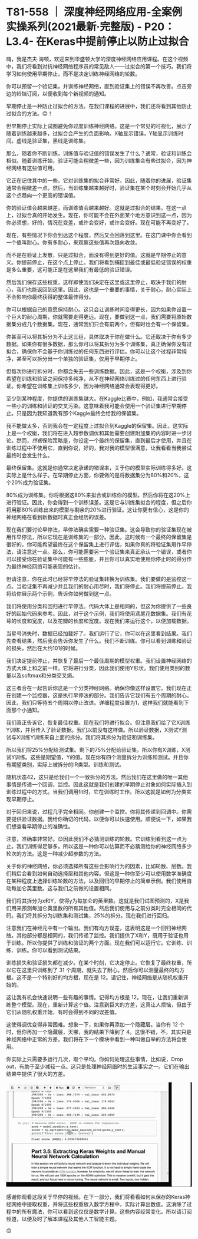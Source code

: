 # T81-558 ｜ 深度神经网络应用-全案例实操系列(2021最新·完整版) - P20：L3.4- 在Keras中提前停止以防止过拟合 

嗨，我是杰夫·海顿，欢迎来到华盛顿大学的深度神经网络应用课程。在这个视频中，我们将看到对抗神经网络程序员的常见敌人——过拟合的第一个技巧。我们将学习如何使用早期停止，而不是决定训练神经网络的轮数。

你可以预留一个验证集，并训练神经网络，直到验证集上的错误不再改善。点击旁边的铃铛订阅，以便收到每个新视频的通知。

早期停止是一种防止过拟合的方法。在我们课程的进展中，我们还将看到其他防止过拟合的方法。😊！[](img/4c43fcf66b6cd3d24858fb5574a8cd57_1.png)

但早期停止实际上试图避免你过度训练神经网络。这是一个常见的可视化，展示了随着训练越来越多，过拟合会产生的负面影响。X轴显示错误，Y轴显示训练时间。虚线是验证集，黑线是训练集。

那么，随着你不断训练，训练值与验证值的错误发生了什么？通常，验证和训练会相似。随着训练开始，验证可能会稍微差一些，因为训练集会有些过拟合，因为神经网络有这些值可用。

它正在记住其中的一些。它对训练集的拟合非常好。因此，随着你的进展，验证集通常会稍微差一点。然后，当训练集越来越好时，验证集在某个时刻会开始几乎从这个点趋向一个更高的错误值。

你的验证值会越来越差，而训练值会越来越好。这就是过拟合的结果。在这一点上，过拟合真的开始发生。现在，你可能不会在外面某个地方意识到这一点，因为你必须想，好的，情况在变差，或许会变好，或许会变好。现在可能不再变好了。

现在，有些情况下你会到达这个程度，然后又会回落到这里。在这门课中你会看到一个值叫耐心。你有多耐心，来观察这些值再次趋向收敛。

而不是在验证上发散，只是过拟合，而没有得到更好的值。这就是早期停止的意义。你提前停止，在这个点上停止。我们将看到捕捉到最佳或最低验证错误的权重是多么重要，这可能正是在这里我们有最低的验证错误。

然后我们保存这些权重，这样即使我们决定在这里或这里停止，取决于我们的耐心，我们也能返回到这里。因此，这也是一个重要的事情，关于耐心。耐心实际上不会影响你最终获得的整体最佳得分。

你可以根据自己的意愿保持耐心。这只会让训练时间变得更长，因为如果你设置一个巨大的耐心周期，你就需要走得更远。现在，要做到这一点，我们需要将原始数据集分成几个数据集。现在，通常我们只会有前两个，但有时也会有一个保留集。

你甚至可以将其拆分为不止这三组，具体取决于你在做什么。它还取决于你有多少数据。如果你有很多数据，那么你可以将其拆分为多个训练集，真正确保你没有过拟合，确保你不会基于你训练过的任何东西进行评估。你可以让这个过程非常纯净，甚至可以拆分出一个单独的验证集，仅用于早期停止。

但每次你进行拆分时，你都会失去一些训练数据。因此，这是一个权衡，涉及到你希望在训练和验证之间保持多纯净，从不在神经网络训练过的任何东西上进行验证。你希望在训练集上训练多少，因为神经网络通常会表现得更好。

至少到某种程度，你提供的训练集越大。在Kaggle比赛中，例如，我通常会接受一些小的训练和验证的交叉污染。这意味着我可能会使用一个验证集进行早期停止。只是因为我知道我有那个Kaggle最终会给我的保留集。

我不能做太多，否则我会在一定程度上过拟合到Kaggle的保留集。因此，这实际上是一个权衡，我们将在进入超参数调优和其他需要创建附加集的内容时进一步讨论。然而，*终极*保险策略是，你设定一个最终的保留集，直到最后才使用，并且在训练过程中不使用它，直到你说，好的，我对我的模型很满意，让我看看当我尝试最终时会发生什么。

最终保留集。这就是你通常决定承诺的错误率，关于你的模型实际训练得多好。这实际上是什么样子。在早期停止方面，你要做的是将数据集分为80%和20%，这个20%成为验证集。

80%成为训练集。你将根据这80%来拟合或训练你的模型。然后你将在这20%上进行验证。因此，你会得到一个训练误差。这是它与训练集拟合的程度，但之后你将用那80%训练出来的模型与剩余的20%进行验证。这让你更有信心，这是你的神经网络在看到新数据时真正会经历的误差。

现在我们要讨论早停法，早停法确实需要一种验证集。这会导致你的验证集现在被用作早停法，所以它现在是训练集的一部分。因此，这时候有一个最终的保留集是很好的，你可能希望最终在这个保留集上进行评估，如果你真的将验证集用作早停法，请注意这一点。那么，你可能需要另一个验证集来真正承认一个错误，或者你可以接受你在验证集中可能有一些膨胀，并且你可以真实地使用你停止时的得分作为最终神经网络可能表现的估计。

但请注意，你在此时已经将早停法的验证集转换为训练集。我们要做的是监控这一点。当验证集不再减少并且我们的耐心用尽时，我们将停止。我们将提前停止。我将给你展示两个示例，告诉你如何做到这一点。

我们将使用分类和回归进行早停法。代码大体上是相同的，但这为你提供了一些良好的起始代码来参考。因此，对于这个示例，我们将使用鸢尾花数据集。我们有花萼的长度和宽度，以及花瓣的长度和宽度。现在我们来运行这个，以便加载数据。

当星号消失时，数据已经加载好了。我们运行了它，你可以在这里看到结果。我们先查看结果，然后我会告诉你发生了什么。我们不断训练。你可以看到训练和验证的损失，然后在大约101的时候。

我们决定提前停止，并恢复了最后一个最佳周期的模型权重。我们设置神经网络的方式大体上和之前一样。它将进行分类，因此我们使用Y形状。我们使用类别的数量以及softmax和分类交叉熵。

这三者合在一起告诉你这是一个分类神经网络。确保你像这样设置它。我们现在正在创建一个监控器，这是执行早停法的部分。我们告诉它我们有五个周期的耐心。因此，我们只等待五个周期以停止改进。详细程度设置为1，这样我们就能看到下面那个小通知。

我们真正告诉它，恢复最佳权重。现在我们将进行拟合。但注意我们给了它X训练Y训练，并且传入了验证数据。我们以前没有这样做。所以验证数据，X测试Y测试与X训练Y训练来自上面的拆分。我们将其拆分为验证和训练集。

所以我们将25%分配给测试集。剩下的75%分配给验证集。所以你有X训练，X测试Y训练。这些是期望值，Y的值。现在你有四个测量拆分为训练和测试。并且你有期望类别，实际上被拆分的IR类型。训练和测试。

随机状态42，这只是给我们一个一致拆分的方法。然后我们在这里做的唯一其他事情是传递一个回调，监控。因此这就是我们创建的早期停止对象如何实际插入到训练过程中的方式。当我们调用fit时，它在训练时工作。所以这就是如何为分类实现早期停止。

对于回归来说，过程几乎完全相同。你创建一个监控。你将其传递到回调中。你需要提供验证数据。我给你确切的代码，以便你可以快速使用。顺便说一下，如果我们想查看早期停止的准确性。

注意，准确率非常好。😊因此我们不必猜测训练的轮数。它训练到看到这一点为止。我们训练得足够多。所以这是一种你可以估算而不必猜测给你的神经网络多少轮次的方法。这是一种减少超参数的方法。

关于你的神经网络，你必须选择所有这些会影响行为的因素，比如轮数、层数。我们稍后会看到如何自动选择层和其他内容。但这是一种你至少可以使用数学准确度在某种程度上选择训练轮数的方法，以及回归的早期停止的简单示例。我们使用自动每加仑英里数。这与我们之前做的设置相同。

我们将其拆分为x和Y，使得y为每加仑的英里数。这就是我们试图预测的，X是我们用来预测每加仑英里数的所有其他值。然后我们使用与之前分类时完全相同的代码。我们将其拆分为训练集和测试集，25%的拆分。现在我们进行回归。

注意我们在神经元中有一个输出。我们有均方误差，这表明这是一个回归神经网络。其他部分都是相同的，我们传递了监控。我们提供了X和Y，既用于验证也用于训练。所以你提供了训练和验证的两个方面。现在我们可以运行它。它训练、训练、训练。你可以看到测试结果。

训练损失和验证损失都在减少。在某个时刻，它决定停止。它恢复了最终权重，所以它在这里只训练到了 31 个周期，就失去了耐心。然后你可以测量最终的均方根。这不是一个特别好的均方根，现在是 12。请记住，神经网络是从随机权重开始的。

这让我有机会快速说明一些有趣的事情。记得均方根是 12。现在，让我们重新训练整个模型。现在，重新计算这个值。注意到巨大的方差，这真让人烦恼，但由于它们从随机权重开始，有时会得到不同的误差值。

这使得调优变得非常困难。想象一下，如果你再添加一个隐藏层。当你有 12 个时，但你再加一个隐藏层，天哪，我的结果下降到了 4。这很不错，不，其实只是神经网络中正常的方差。我们将在下一个模块中看到一种叫做自举的方法将会使用。

你实际上只需要多运行几次，取个平均。你如何处理这些事情，比如说，Drop out，有助于至少减轻一点。这只是处理神经网络时的生活事实之一。它们在输出结果中提供了很大的方差。

![](img/4c43fcf66b6cd3d24858fb5574a8cd57_3.png)

感谢你观看这段关于早停的视频。在下一部分，我们将看看如何从保存的Keras神经网络中提取权重，并将这些权重放入数学方程中，实际计算出数值。这消除了过程中的所有魔法，你可以看到这仅仅是数学计算。这些内容经常变化。所以请订阅频道，以便及时了解本课程及其他人工智能主题。

😊
